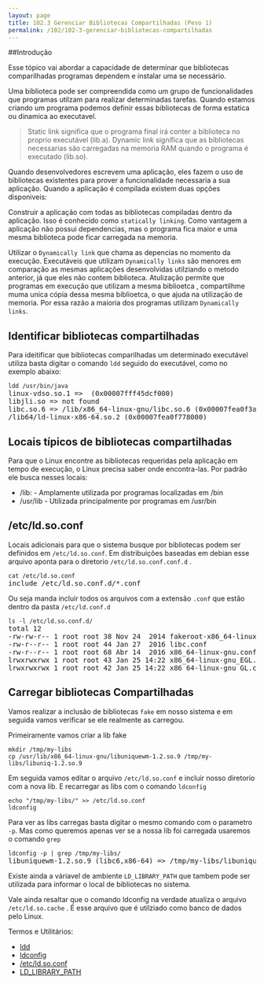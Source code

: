 ```yaml
---
layout: page
title: 102.3 Gerenciar Bibliotecas Compartilhadas (Peso 1)
permalink: /102/102-3-gerenciar-bibliotecas-compartilhadas
---
```


##Introdução

Esse tópico vai abordar a capacidade de determinar que bibliotecas comparilhadas programas dependem e instalar uma se necessário.

Uma biblioteca pode ser compreendida como um grupo de funcionalidades que programas utilzam para realizar determinadas tarefas. Quando estamos criando um programa podemos definir essas bibliotecas de forma estatica ou dinamica ao executavel.

> Static link significa que o programa final irá conter a biblioteca no proprio executável (lib.a). Dynamic link significa que as bibliotecas necessarias são carregadas na memoria RAM quando o programa é executado (lib.so).

Quando desenvolvedores escrevem uma aplicação, eles fazem o uso de bibliotecas existentes para prover a funcionalidade necessaria a sua aplicação. Quando a aplicação é compilada existem duas opções disponiveis:

Construir a aplicação com todas as bibliotecas compiladas dentro da aplicação. Isso é conhecido como `statically linking`. Como vantagem a aplicação não possui dependencias, mas o programa fica maior e uma mesma biblioteca pode ficar carregada na memoria.

Utilizar o `Dynamically link` que chama as depencias no momento da execução. Executáveis que utilizam `Dynamically links`  são menores em comparação as mesmas aplicações desenvolvidas utilziando o metodo anterior, já que eles não contem biblioteca.  Atulização permite que programas em execução que utilizam a mesma biblioetca , compartilhme muma unica cópia dessa mesma biblioetca, o que ajuda na utilização de memoria. Por essa razão a maioria dos programas utilizam `Dynamically links`.

## Identificar bibliotecas compartilhadas

Para ideitificar que bibliotecas comparilhadas um determinado executável utiliza basta digitar o comando `ldd` seguido do executável, como no exemplo abaixo:

<pre class="language-bash command-line">
<code>ldd /usr/bin/java</code>
linux-vdso.so.1 =>  (0x00007fff45dcf000)
libjli.so => not found
libc.so.6 => /lib/x86_64-linux-gnu/libc.so.6 (0x00007fea0f3ae000)
/lib64/ld-linux-x86-64.so.2 (0x00007fea0f778000)
</pre>


## Locais típicos de bibliotecas compartilhadas

Para que o Linux encontre as bibliotecas requeridas pela aplicação em tempo de execução, o Linux precisa saber onde encontra-las. Por padrão ele busca nesses locais:

* /lib: - Amplamente utilizada por programas localizadas em /bin
* /usr/lib - Utilizada principalmente por programas em /usr/bin

## /etc/ld.so.conf

Locais adicionais para que o sistema busque por bibliotecas podem ser definidos em `/etc/ld.so.conf`. Em distribuições baseadas em debian esse arquivo aponta para o diretorio `/etc/ld.so.conf.conf.d` .

<pre class="language-bash command-line">
<code>cat /etc/ld.so.conf</code>
include /etc/ld.so.conf.d/*.conf
</pre>

Ou seja manda incluir todos os arquivos com a extensão `.conf` que estão dentro da pasta `/etc/ld.conf.d`


<pre class="language-bash command-line">
<code>ls -l /etc/ld.so.conf.d/</code>
total 12
-rw-rw-r-- 1 root root 38 Nov 24  2014 fakeroot-x86_64-linux-gnu.conf
-rw-r--r-- 1 root root 44 Jan 27  2016 libc.conf
-rw-r--r-- 1 root root 68 Abr 14  2016 x86_64-linux-gnu.conf
lrwxrwxrwx 1 root root 43 Jan 25 14:22 x86_64-linux-gnu_EGL.conf -> /etc/alternatives/x86_64-linux-gnu_egl_conf
lrwxrwxrwx 1 root root 42 Jan 25 14:22 x86_64-linux-gnu_GL.conf -> /etc/alternatives/x86_64-linux-gnu_gl_conf
</pre>

## Carregar bibliotecas Compartilhadas

Vamos realizar a inclusão de bibliotecas `fake` em nosso sistema e em seguida vamos verificar se ele realmente as carregou. 


Primeiramente vamos criar a lib fake

<pre class="language-bash command-line" data-user="root" data-host="localhost">
<code>mkdir /tmp/my-libs</code>
<code>cp /usr/lib/x86_64-linux-gnu/libuniquewm-1.2.so.9 /tmp/my-libs/libuniq-1.2.so.9</code>
</pre>

Em seguida vamos editar o arquivo `/etc/ld.so.conf` e incluir nosso diretorio com a nova lib. E recarregar as libs com o comando `ldconfig`

<pre class="language-bash command-line" data-user="root" data-host="localhost">
<code>echo "/tmp/my-libs/" >> /etc/ld.so.conf</code>
<code>ldconfig</code>
</pre>


Para ver as libs carregas basta digitar o mesmo comando com o parametro `-p`. Mas como queremos apenas ver se a nossa lib foi carregada usaremos o comando `grep`

<pre class="language-bash command-line" data-user="root" data-host="localhost">
<code>ldconfig -p | grep /tmp/my-libs/</code>
libuniquewm-1.2.so.9 (libc6,x86-64) => /tmp/my-libs/libuniquewm-1.2.so.9
</pre>


Existe ainda a váriavel de ambiente `LD_LIBRARY_PATH` que tambem pode ser utilizada para informar o local de bibliotecas no sistema.

Vale ainda resaltar que o comando ldconfig na verdade atualiza o arquivo `/etc/ld.so.cache` . É esse arquivo que é utilziado como banco de dados pelo Linux.


Termos e Utilitários:

* [ldd](#)
* [ldconfig](#)
* [/etc/ld.so.conf](#)
* [LD_LIBRARY_PATH](#)